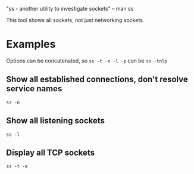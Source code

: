 "ss - another utility to investigate sockets" – man ss

This tool shows all sockets, not just networking sockets.

# Examples
Options can be concatenated, so `ss -t -n -l -p` can be `ss -tnlp`

## Show all established connections, don't resolve service names

```
ss -n
```

## Show all listening sockets

```
ss -l
```

## Display all TCP sockets

```
ss -t -a
```
